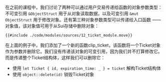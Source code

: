 在之前的课程中，我们讨论了两种可以通过用户交易传递给函数的对象参数类型：不可变引用 `&ObjectStruct` 用于从对象读取数据，以及可变引用 `&mut ObjectStruct` 用于修改对象。还有第三种对象参数类型可以传递给入口函数 —— 对象值，该对象值可用于从Sui存储中删除对象：

````move
{{#include ./code/modules/sources/12_ticket_module.move}}
````
在上面的例子中，我们添加了一个新的函数clip_ticket，该函数将一个Ticket对象作为参数并删除它。我们没有传递该对象的可变引用，因为我们并不打算修改它。而是传递整个Ticket结构体，这样我们可以删除它：

- 使用 `let Ticket { id, expiration_time: _ } = ticket` 解构Ticket结构体
- 使用 `object::delete(id)` 销毁Ticket对象